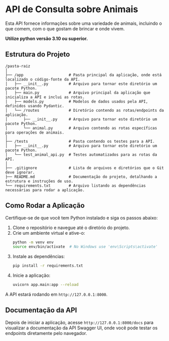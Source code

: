 # API de Consulta sobre Animais

Esta API fornece informações sobre uma variedade de animais, incluindo o que comem, com o que gostam de brincar e onde vivem.

**Utilize python versão 3.10 ou superior.**

## Estrutura do Projeto

```plaintext
/pasta-raiz
│
├── /app                    # Pasta principal da aplicação, onde está localizado o código-fonte da API.
│   ├── __init__.py         # Arquivo para tornar este diretório um pacote Python.
│   ├── main.py             # Arquivo principal da aplicação que inicializa a API e inclui as rotas.
│   ├── models.py           # Modelos de dados usados pela API, definidos usando Pydantic.
│   └── /routes             # Diretório contendo as rotas/endpoints da aplicação.
│       ├── __init__.py     # Arquivo para tornar este diretório um pacote Python.
│       └── animal.py       # Arquivo contendo as rotas específicas para operações de animais.
│
├── /tests                  # Pasta contendo os testes para a API.
│   ├── __init__.py         # Arquivo para tornar este diretório um pacote Python.
│   └── test_animal_api.py  # Testes automatizados para as rotas da API.
│
├── .gitignore              # Lista de arquivos e diretórios que o Git deve ignorar.
├── README.md               # Documentação do projeto, detalhando a estrutura e instruções de uso.
└── requirements.txt        # Arquivo listando as dependências necessárias para rodar a aplicação.
```

## Como Rodar a Aplicação

Certifique-se de que você tem Python instalado e siga os passos abaixo:

1. Clone o repositório e navegue até o diretório do projeto.
2. Crie um ambiente virtual e ative-o:
   ```bash
   python -m venv env
   source env/bin/activate  # No Windows use 'env\Scripts\activate'
   ```
3. Instale as dependências:
   ```bash
   pip install -r requirements.txt
   ```
4. Inicie a aplicação:
   ```bash
   uvicorn app.main:app --reload
   ```

A API estará rodando em `http://127.0.0.1:8000`.

## Documentação da API

Depois de iniciar a aplicação, acesse `http://127.0.0.1:8000/docs` para visualizar a documentação da API Swagger UI, onde você pode testar os endpoints diretamente pelo navegador.
